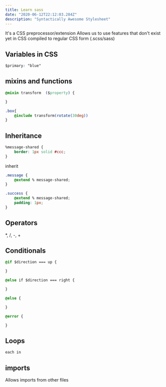 ```yaml
---
title: Learn sass
date: "2020-06-12T22:12:03.284Z"
description: "Syntactically Awesome Stylesheet"
---
```


It's a CSS preprocessor/extension
Allows us to use features that don't exist yet in CSS
compiled to regular CSS form (.scss/sass)

## Variables in CSS

```css
$primary: "blue"
```

## mixins and functions

```css
@mixin transform  ($property) {

}

.box{
    @include transform(rotate(30deg))
}
```

## Inheritance

```css
%message-shared {
    border: 1px solid #ccc;
}
```

inherit

```css
.message {
    @extend % message-shared;
}

.success {
    @extend % message-shared;
    padding: 1px;
}
```

## Operators

*, /, -, +

## Conditionals

```css
@if $direction === up {

}
```

```css
@else if $direction === right {

}
```

```css
@else {

}
```

```css
@error {

}
```

## Loops

```css
each in
```

## imports

Allows imports from other files
